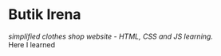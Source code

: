 <h1>Butik Irena </h1>
<em>simplified clothes shop website - HTML, CSS and JS learning.</em><br>
Here I learned
